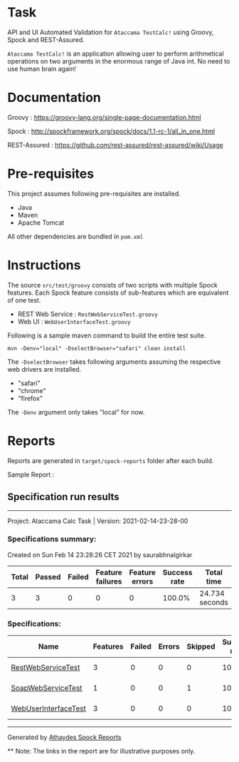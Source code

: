 # Task

API and UI Automated Validation for `Ataccama TestCalc!` using Groovy, Spock and REST-Assured.

`Ataccama TestCalc!` is an application allowing user to perform 
arithmetical operations on two arguments in the enormous range of Java int. 
No need to use human brain again!

# Documentation
Groovy : https://groovy-lang.org/single-page-documentation.html

Spock : http://spockframework.org/spock/docs/1.1-rc-1/all_in_one.html

REST-Assured : https://github.com/rest-assured/rest-assured/wiki/Usage

# Pre-requisites
This project assumes following pre-requisites are installed.
- Java
- Maven
- Apache Tomcat

All other dependencies are bundled in `pom.xml`

# Instructions
The source `src/test/groovy` consists of two scripts with multiple Spock features. 
Each Spock feature consists of sub-features which are equivalent of one test.
- REST Web Service : `RestWebServiceTest.groovy`
- Web UI : `WebUserInterfaceTest.groovy` 

Following is a sample maven command to build the entire test suite.

`mvn -Denv="local" -DselectBrowser="safari" clean install` 

The `-DselectBrowser` takes following arguments assuming the respective web drivers are installed. 
- "safari"
- "chrome"
- "firefox"

The `-Denv` argument only takes "local" for now.

# Reports
Reports are generated in `target/spock-reports` folder after each build.

Sample Report :
<!DOCTYPE html><html>
<head>
<meta http-equiv='Content-Type' content='text/html; charset=utf-8'></meta>
</head>
<body>
<h2>Specification run results</h2>
<hr></hr>
<div class='project-header'>
<span class='project-name'>Project: Ataccama Calc Task | </span>
<span class='project-version'>Version: 2021-02-14-23-28-00</span>
</div>
<div class='summary-report'>
<h3>Specifications summary:</h3>
<div class='date-test-ran'>Created on Sun Feb 14 23:28:26 CET 2021 by saurabhnalgirkar</div>
<table class='summary-table'>
<thead>
<th>Total</th>
<th>Passed</th>
<th>Failed</th>
<th>Feature failures</th>
<th>Feature errors</th>
<th>Success rate</th>
<th>Total time</th>
</thead>
<tbody>
<tr>
<td>3</td>
<td>3</td>
<td>0</td>
<td>0</td>
<td>0</td>
<td>100.0%</td>
<td>24.734 seconds</td>
</tr>
</tbody>
</table>
</div>
<h3>Specifications:</h3>
<table class='summary-table'>
<thead>
<th>Name</th>
<th>Features</th>
<th>Failed</th>
<th>Errors</th>
<th>Skipped</th>
<th>Success rate</th>
<th>Time</th>
</thead>
<tbody>
<tr>
<td>
<a href='RestWebServiceTest.html'>RestWebServiceTest</a>
</td>
<td>3</td>
<td>0</td>
<td>0</td>
<td>0</td>
<td>100.0%</td>
<td>2.777 seconds</td>
</tr>
<tr class='ignored'>
<td>
<a href='SoapWebServiceTest.html'>SoapWebServiceTest</a>
</td>
<td>1</td>
<td>0</td>
<td>0</td>
<td>1</td>
<td>100.0%</td>
<td>0.009 seconds</td>
</tr>
<tr>
<td>
<a href='WebUserInterfaceTest.html'>WebUserInterfaceTest</a>
</td>
<td>3</td>
<td>0</td>
<td>0</td>
<td>0</td>
<td>100.0%</td>
<td>21.948 seconds</td>
</tr>
</tbody>
</table>
<hr></hr>
<div class='footer'>Generated by <a href='https://github.com/renatoathaydes/spock-reports'>Athaydes Spock Reports</a></div>
</body>
</html>

** Note: The links in the report are for illustrative purposes only.
